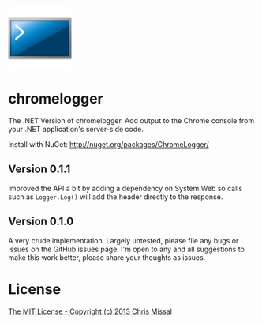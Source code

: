 ![logo](/src/ChromeLogger/icon128.png)

# chromelogger

The .NET Version of chromelogger. Add output to the Chrome console from your .NET 
application's server-side code.

Install with NuGet: http://nuget.org/packages/ChromeLogger/

## Version 0.1.1

Improved the API a bit by adding a dependency on System.Web so calls such as 
`Logger.Log()` will add the header directly to the response.

## Version 0.1.0

A very crude implementation. Largely untested, please file any bugs or issues
on the GitHub issues page. I'm open to any and all suggestions to make this
work better, please share your thoughts as issues.

# License

[The MIT License - Copyright (c) 2013 Chris Missal](/license.txt)
